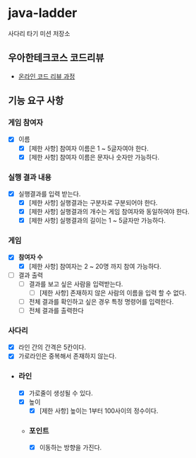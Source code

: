 # java-ladder

사다리 타기 미션 저장소

## 우아한테크코스 코드리뷰

- [온라인 코드 리뷰 과정](https://github.com/woowacourse/woowacourse-docs/blob/master/maincourse/README.md)

## 기능 요구 사항
### **게임 참여자**
  - [x] 이름
      - [x] [제한 사항] 참여자 이름은 1 ~ 5글자여야 한다.
      - [x] [제한 사항] 참여자 이름은 문자나 숫자만 가능하다.

### 실행 결과 내용
- [x] 실행결과를 입력 받는다.
    - [x] [제한 사항] 실행결과는 구분자로 구분되어야 한다.
    - [x] [제한 사항] 실행결과의 개수는 게임 참여자와 동일하여야 한다.
    - [x] [제한 사항] 실행결과의 길이는 1 ~ 5글자만 가능하다.

### 게임 
  - [x] **참여자 수**
    - [x] [제한 사항] 참여자는 2 ~ 20명 까지 참여 가능하다.
  - [ ] 결과 출력
    - [ ] 결과를 보고 싶은 사람을 입력받는다.
      - [ ] [제한 사항] 존재하지 않은 사람의 이름을 입력 할 수 없다.
    - [ ] 전체 결과를 확인하고 싶은 경우 특정 명령어를 입력한다.
    - [ ] 전체 결과를 출력한다
### **사다리**
  - [x]  라인 간의 간격은 5칸이다.
  - [x]  가로라인은 중복해서 존재하지 않는다.
  
  - ### **라인**
    - [x] 가로줄이 생성될 수 있다.
    - [x] 높이
      - [x] [제한 사항] 높이는 1부터 100사이의 정수이다.
    - ### **포인트**
      - [x] 이동하는 방향을 가진다.
